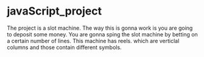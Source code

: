 # javaScript_project
The project is a slot machine. The way this is gonna work is you are going to deposit some money. You are gonna sping the slot machine by betting on a certain number of lines.  This machine has reels. which are verticlal columns and those contain different symbols. 
